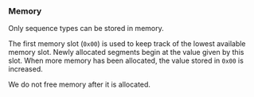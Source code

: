 
### Memory

Only sequence types can be stored in memory.

The first memory slot (`0x00`) is used to keep track of the lowest available memory slot. Newly
allocated segments begin at the value given by this slot. When more memory has been allocated,
the value stored in `0x00` is increased.

We do not free memory after it is allocated.